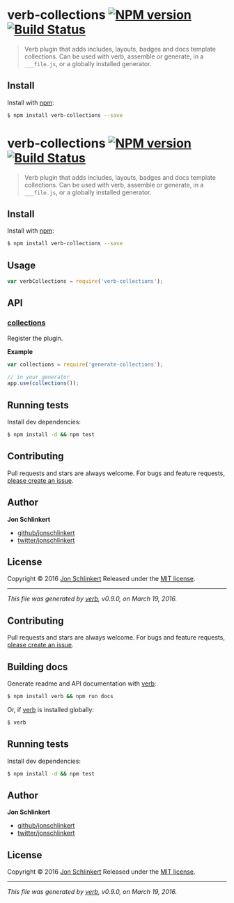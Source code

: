# verb-collections [![NPM version](https://img.shields.io/npm/v/verb-collections.svg)](https://www.npmjs.com/package/verb-collections) [![Build Status](https://img.shields.io/travis/jonschlinkert/verb-collections.svg)](https://travis-ci.org/jonschlinkert/verb-collections)

> Verb plugin that adds includes, layouts, badges and docs template collections. Can be used with verb, assemble or generate, in a `___file.js`, or a globally installed generator.

## Install

Install with [npm](https://www.npmjs.com/):

```sh
$ npm install verb-collections --save
```

# verb-collections [![NPM version](https://img.shields.io/npm/v/verb-collections.svg)](https://www.npmjs.com/) [![Build Status](https://img.shields.io/travis/jonschlinkert/verb-collections.svg)](https://www.npmjs.com/package/verb-collections)

> Verb plugin that adds includes, layouts, badges and docs template collections. Can be used with verb, assemble or generate, in a `___file.js`, or a globally installed generator.

## Install

Install with [npm](https://www.npmjs.com/):

```sh
$ npm install verb-collections --save
```

## Usage

```js
var verbCollections = require('verb-collections');
```

## API

### [collections](index.js#L19)

Register the plugin.

**Example**

```js
var collections = require('generate-collections');

// in your generator
app.use(collections());
```

## Running tests

Install dev dependencies:

```sh
$ npm install -d && npm test
```

## Contributing

Pull requests and stars are always welcome. For bugs and feature requests, [please create an issue](https://github.com/jonschlinkert/verb-collections/issues/new).

## Author

**Jon Schlinkert**

* [github/jonschlinkert](https://github.com/jonschlinkert)
* [twitter/jonschlinkert](http://twitter.com/jonschlinkert)

## License

Copyright © 2016 [Jon Schlinkert](https://github.com/jonschlinkert)
Released under the [MIT license](https://github.com/jonschlinkert/verb-collections/blob/master/LICENSE).

***

_This file was generated by [verb](https://github.com/verbose/verb), v0.9.0, on March 19, 2016._

## Contributing

Pull requests and stars are always welcome. For bugs and feature requests, [please create an issue](https://github.com/jonschlinkert/verb-collections/issues/new).

## Building docs

Generate readme and API documentation with [verb](https://github.com/verbose/verb):

```sh
$ npm install verb && npm run docs
```

Or, if [verb](https://github.com/verbose/verb) is installed globally:

```sh
$ verb
```

## Running tests

Install dev dependencies:

```sh
$ npm install -d && npm test
```

## Author

**Jon Schlinkert**

* [github/jonschlinkert](https://github.com/jonschlinkert)
* [twitter/jonschlinkert](http://twitter.com/jonschlinkert)

## License

Copyright © 2016 [Jon Schlinkert](https://github.com/jonschlinkert)
Released under the [MIT license](https://github.com/jonschlinkert/verb-collections/blob/master/LICENSE).

***

_This file was generated by [verb](https://github.com/verbose/verb), v0.9.0, on March 19, 2016._